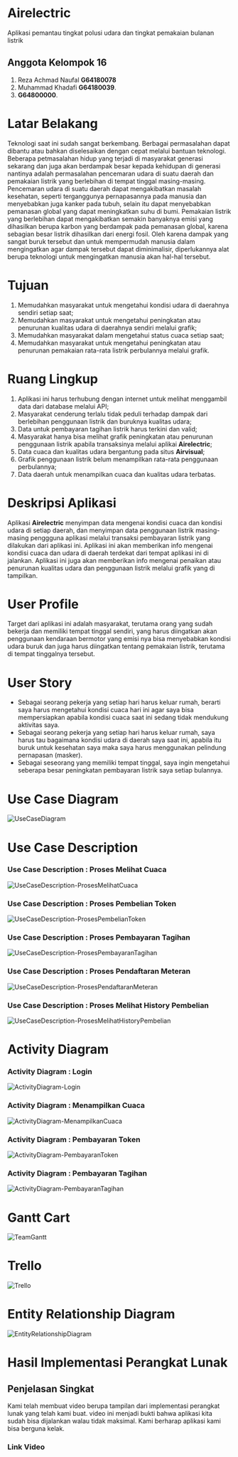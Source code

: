 # Airelectric
Aplikasi pemantau tingkat polusi udara dan tingkat pemakaian bulanan listrik

## Anggota Kelompok 16
1. Reza Achmad Naufal **G64180078**
2. Muhammad Khadafi **G64180039**.
3.  **G64800000**.

# Latar Belakang
Teknologi saat ini sudah sangat berkembang. Berbagai permasalahan dapat dibantu atau bahkan diselesaikan dengan cepat melalui bantuan teknologi. Beberapa petmasalahan hidup yang terjadi di masyarakat generasi sekarang dan juga akan berdampak besar kepada kehidupan di generasi nantinya adalah permasalahan pencemaran udara di suatu daerah dan pemakaian listrik yang berlebihan di tempat tinggal masing-masing. Pencemaran udara di suatu daerah dapat mengakibatkan masalah kesehatan, seperti terganggunya pernapasannya pada manusia dan menyebabkan juga kanker pada tubuh, selain itu dapat menyebabkan pemanasan global yang dapat meningkatkan suhu di bumi. Pemakaian listrik yang berlebihan dapat mengakibatkan semakin banyaknya emisi yang dihasilkan berupa karbon yang berdampak pada pemanasan global, karena sebagian besar listrik dihasilkan dari energi fosil. Oleh karena dampak yang sangat buruk tersebut dan untuk mempermudah manusia dalam mengingatkan agar dampak tersebut dapat diminimalisir, diperlukannya alat berupa teknologi untuk mengingatkan manusia akan hal-hal tersebut.

# Tujuan
1. Memudahkan masyarakat untuk mengetahui kondisi udara di daerahnya sendiri setiap saat;
2. Memudahkan masyarakat untuk mengetahui peningkatan atau penurunan kualitas udara di daerahnya sendiri melalui grafik;
3. Memudahkan masyarakat dalam mengetahui status cuaca setiap saat;
4. Memudahkan masyarakat untuk mengetahui peningkatan atau penurunan pemakaian rata-rata listrik perbulannya melalui grafik.

# Ruang Lingkup
1. Aplikasi ini harus terhubung dengan internet untuk melihat menggambil data dari database melalui API;
2. Masyarakat cenderung terlalu tidak peduli terhadap dampak dari berlebihan penggunaan listrik dan buruknya kualitas udara;
3. Data untuk pembayaran tagihan listrik harus terkini dan valid;
4. Masyarakat hanya bisa melihat grafik peningkatan atau penurunan penggunaan listrik apabila transaksinya melalui aplikai **Airelectric**;
5. Data cuaca dan kualitas udara bergantung pada situs **Airvisual**;
6. Grafik penggunaan listrik belum menampilkan rata-rata penggunaan perbulannya;
7. Data daerah untuk menampilkan cuaca dan kualitas udara terbatas.

# Deskripsi Aplikasi
Aplikasi **Airelectric** menyimpan data mengenai kondisi cuaca dan kondisi udara di setiap daerah, dan menyimpan data penggunaan listrik masing-masing penggguna aplikasi melalui transaksi pembayaran listrik yang dilakukan dari aplikasi ini. Aplikasi ini akan memberikan info mengenai kondisi cuaca dan udara di daerah terdekat dari tempat aplikasi ini di jalankan. Aplikasi ini juga akan memberikan info mengenai penaikan atau penurunan kualitas udara dan penggunaan listrik melalui grafik yang di tampilkan.

# User Profile
Target dari aplikasi ini adalah masyarakat, terutama orang yang sudah bekerja dan memiliki tempat tinggal sendiri, yang harus diingatkan akan penggunaan kendaraan bermotor yang emisi nya bisa menyebabkan kondisi udara buruk dan juga harus diingatkan tentang pemakaian listrik, terutama di tempat tinggalnya tersebut.

# User Story
- Sebagai seorang pekerja yang setiap hari harus keluar rumah, berarti saya harus mengetahui kondisi cuaca hari ini agar saya bisa mempersiapkan apabila kondisi cuaca saat ini sedang tidak mendukung aktivitas saya.
- Sebagai seorang pekerja yang setiap hari harus keluar rumah, saya harus tau bagaimana kondisi udara di daerah saya saat ini, apabila itu buruk untuk kesehatan saya maka saya harus menggunakan pelindung pernapasan (masker).
- Sebagai seseorang yang memiliki tempat tinggal, saya ingin mengetahui seberapa besar peningkatan pembayaran listrik saya setiap bulannya.

# Use Case Diagram
![UseCaseDiagram](https://user-images.githubusercontent.com/48080398/82188414-07f54200-9918-11ea-99f7-1cc3a9efe80c.png)

# Use Case Description
### Use Case Description : Proses Melihat Cuaca
![UseCaseDescription-ProsesMelihatCuaca](https://user-images.githubusercontent.com/48080398/82188545-3d019480-9918-11ea-9d05-caef877a2acb.png)
### Use Case Description : Proses Pembelian Token
![UseCaseDescription-ProsesPembelianToken](https://user-images.githubusercontent.com/48080398/82188585-48ed5680-9918-11ea-86bf-3ee77f6cf727.png)
### Use Case Description : Proses Pembayaran Tagihan
![UseCaseDescription-ProsesPembayaranTagihan](https://user-images.githubusercontent.com/48080398/82188658-66222500-9918-11ea-87f8-642193513b74.png)
### Use Case Description : Proses Pendaftaran Meteran
![UseCaseDescription-ProsesPendaftaranMeteran](https://user-images.githubusercontent.com/48080398/82188711-7d611280-9918-11ea-8902-fff95357710a.png)
### Use Case Description : Proses Melihat History Pembelian
![UseCaseDescription-ProsesMelihatHistoryPembelian](https://user-images.githubusercontent.com/48080398/82188774-94076980-9918-11ea-8dc6-a9865be0f417.png)


# Activity Diagram
### Activity Diagram : Login
![ActivityDiagram-Login](https://user-images.githubusercontent.com/48080398/82188834-abdeed80-9918-11ea-9432-539b7fee9097.png)
### Activity Diagram : Menampilkan Cuaca
![ActivityDiagram-MenampilkanCuaca](https://user-images.githubusercontent.com/48080398/82188883-c0bb8100-9918-11ea-9850-835f40448d29.png)
### Activity Diagram : Pembayaran Token
![ActivityDiagram-PembayaranToken](https://user-images.githubusercontent.com/48080398/82188937-d466e780-9918-11ea-939e-2d18d5e3db94.png)
### Activity Diagram : Pembayaran Tagihan
![ActivityDiagram-PembayaranTagihan](https://user-images.githubusercontent.com/48080398/82188968-e47ec700-9918-11ea-8c23-863b597ef335.png)

# Gantt Cart
![TeamGantt](https://user-images.githubusercontent.com/48080398/82191690-15f99180-991d-11ea-9fed-f47c7c783ede.png)

# Trello
![Trello](https://user-images.githubusercontent.com/48080398/82189835-44c23880-991a-11ea-9502-f2717d9041fb.PNG)


# Entity Relationship Diagram
![EntityRelationshipDiagram](https://user-images.githubusercontent.com/48080398/82189016-f6606a00-9918-11ea-96d2-e0692ecec471.png)

# Hasil Implementasi Perangkat Lunak
## Penjelasan Singkat
Kami telah membuat video berupa tampilan dari implementasi perangkat lunak yang telah kami buat. video ini menjadi bukti bahwa aplikasi kita sudah bisa dijalankan walau tidak maksimal. Kami berharap aplikasi kami bisa berguna kelak.
### Link Video
